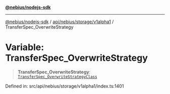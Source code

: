 [**@nebius/nodejs-sdk**](../../../../../README.md)

***

[@nebius/nodejs-sdk](../../../../../README.md) / [api/nebius/storage/v1alpha1](../README.md) / TransferSpec\_OverwriteStrategy

# Variable: TransferSpec\_OverwriteStrategy

> **TransferSpec\_OverwriteStrategy**: [`TransferSpec_OverwriteStrategyClass`](../type-aliases/TransferSpec_OverwriteStrategyClass.md)

Defined in: src/api/nebius/storage/v1alpha1/index.ts:1401
